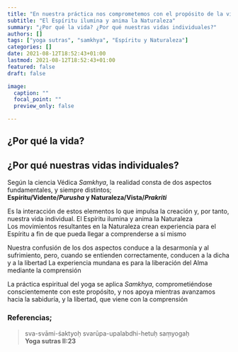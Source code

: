 ```yaml
---
title: "En nuestra práctica nos comprometemos con el propósito de la vida"
subtitle: "El Espíritu ilumina y anima la Naturaleza"
summary: "¿Por qué la vida? ¿Por qué nuestras vidas individuales?"
authors: []
tags: ["yoga sutras", "samkhya", "Espíritu y Naturaleza"]
categories: []
date: 2021-08-12T18:52:43+01:00
lastmod: 2021-08-12T18:52:43+01:00
featured: false
draft: false

image:
  caption: ""
  focal_point: ""
  preview_only: false

---
```

## ¿Por qué la vida?
## ¿Por qué nuestras vidas individuales?

Según la ciencia Védica *Samkhya*, la realidad consta de dos aspectos fundamentales, y siempre distintos;\
**Espíritu/Vidente/*Purusha* y Naturaleza/Vista/*Prakriti***

Es la interacción de estos elementos lo que impulsa la creación y, por tanto, nuestra vida individual.
El Espíritu ilumina y anima la Naturaleza\
Los movimientos resultantes en la Naturaleza crean experiencia para el Espíritu a fin de que pueda llegar a comprenderse a sí mismo

Nuestra confusión de los dos aspectos conduce a la desarmonía y al sufrimiento, pero, cuando se entienden correctamente, conducen a la dicha y a la libertad
La experiencia mundana es para la liberación del Alma mediante la comprensión

La práctica espiritual del yoga se aplica *Samkhya*, comprometiéndose conscientemente con este propósito, y nos apoya mientras avanzamos hacia la sabiduría, y la libertad, que viene con la comprensión

### Referencias;

>sva-svāmi-śaktyoḥ svarūpa-upalabdhi-hetuḥ saṃyogaḥ\
>**Yoga sutras II:23**
